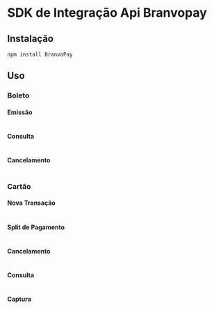 # SDK de Integração Api Branvopay

## Instalação

`npm install BranvoPay`

## Uso

### Boleto

#### Emissão

```typescript
```

#### Consulta

```typescript
```

#### Cancelamento

```typescript
```

### Cartão

#### Nova Transação

```typescript
```

#### Split de Pagamento

```typescript
```

#### Cancelamento

```typescript
```

#### Consulta

```typescript
```

#### Captura

```typescript
```
